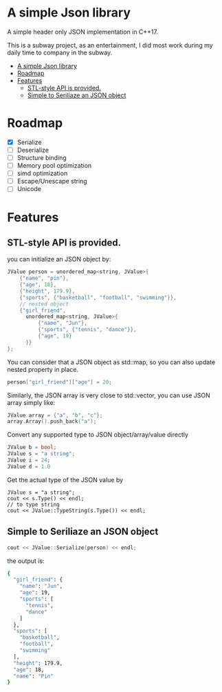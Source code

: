 # A simple Json library
A simple header only JSON implementation in C++17.

This is a subway project, as an entertainment, I did most work during my daily time to company in the subway.

- [A simple Json library](#a-simple-json-library)
- [Roadmap](#roadmap)
- [Features](#features)
  - [STL-style API is provided.](#stl-style-api-is-provided)
  - [Simple to Seriliaze an JSON object](#simple-to-seriliaze-an-json-object)

# Roadmap
- [x] Serialize
- [ ] Deserialize
- [ ] Structure binding
- [ ] Memory pool optimization
- [ ] simd optimization
- [ ] Escape/Unescape string
- [ ] Unicode

# Features
## STL-style API is provided.
you can initialize an JSON object by:
```cpp
JValue person = unordered_map<string, JValue>{
    {"name", "pin"},
    {"age", 18},
    {"height", 179.9},
    {"sports", {"basketball", "football", "swimming"}},
    // nested object
    {"girl_friend",
      unordered_map<string, JValue>{
          {"name", "Jun"},
          {"sports", {"tennis", "dance"}},
          {"age", 19}
      }}
};
```

You can consider that a JSON object as std::map, so you can also update nested property in place.
```cpp
person["girl_friend"]["age"] = 20;
```

Similarly, the JSON array is very close to std::vector, you can use JSON array simply like:
```cpp
JValue array = {"a", "b", "c"};
array.Array().push_back("a");
```

Convert any supported type to JSON object/array/value directly
```cpp
JValue b = bool;
JValue s = "a string";
JValue i = 24;
JValue d = 1.0
```

Get the actual type of the JSON value by
```
JValue s = "a string";
cout << s.Type() << endl;
// to type string
cout << JValue::TypeString(s.Type()) << endl;
```

## Simple to Seriliaze an JSON object
```cpp
cout << JValue::Serialize(person) << endl;
```
the output is:
```bash
{
  "girl_friend": {
    "name": "Jun",
    "age": 19,
    "sports": [
      "tennis",
      "dance"
    ]
  },
  "sports": [
    "basketball",
    "football",
    "swimming"
  ],
  "height": 179.9,
  "age": 18,
  "name": "Pin"
}
```
